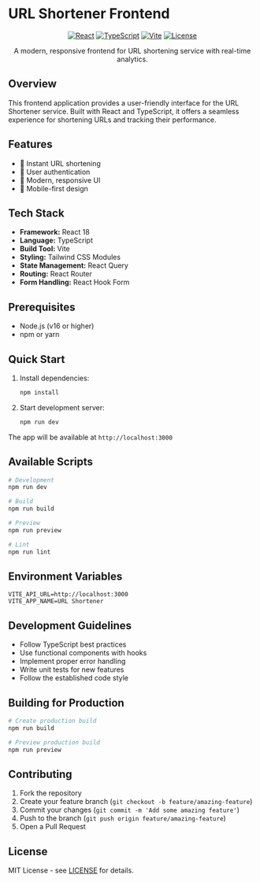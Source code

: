 # URL Shortener Frontend

<div align="center">

[![React](https://img.shields.io/badge/React-18.2.0-blue.svg)](https://reactjs.org/)
[![TypeScript](https://img.shields.io/badge/TypeScript-5.0-blue.svg)](https://www.typescriptlang.org/)
[![Vite](https://img.shields.io/badge/Vite-5.0.0-purple.svg)](https://vitejs.dev/)
[![License](https://img.shields.io/badge/License-MIT-green.svg)](LICENSE)

A modern, responsive frontend for URL shortening service with real-time analytics.

</div>

## Overview

This frontend application provides a user-friendly interface for the URL Shortener service. Built with React and TypeScript, it offers a seamless experience for shortening URLs and tracking their performance.

## Features

- 🔗 Instant URL shortening
- 👤 User authentication
- 🎨 Modern, responsive UI
- 📱 Mobile-first design

## Tech Stack

- **Framework:** React 18
- **Language:** TypeScript
- **Build Tool:** Vite
- **Styling:** Tailwind CSS Modules
- **State Management:** React Query
- **Routing:** React Router
- **Form Handling:** React Hook Form

## Prerequisites

- Node.js (v16 or higher)
- npm or yarn

## Quick Start

1. Install dependencies:

   ```bash
   npm install
   ```

2. Start development server:
   ```bash
   npm run dev
   ```

The app will be available at `http://localhost:3000`

## Available Scripts

```bash
# Development
npm run dev

# Build
npm run build

# Preview
npm run preview

# Lint
npm run lint
```

## Environment Variables

```env
VITE_API_URL=http://localhost:3000
VITE_APP_NAME=URL Shortener
```

## Development Guidelines

- Follow TypeScript best practices
- Use functional components with hooks
- Implement proper error handling
- Write unit tests for new features
- Follow the established code style

## Building for Production

```bash
# Create production build
npm run build

# Preview production build
npm run preview
```

## Contributing

1. Fork the repository
2. Create your feature branch (`git checkout -b feature/amazing-feature`)
3. Commit your changes (`git commit -m 'Add some amazing feature'`)
4. Push to the branch (`git push origin feature/amazing-feature`)
5. Open a Pull Request

## License

MIT License - see [LICENSE](LICENSE) for details.
